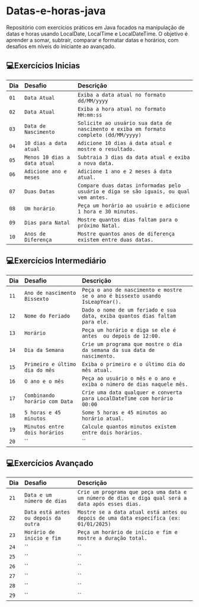 # Datas-e-horas-java
Repositório com exercícios práticos em Java focados na manipulação de datas e horas usando LocalDate, LocalTime e LocalDateTime. O objetivo é aprender a somar, subtrair, comparar e formatar datas e horários, com desafios em níveis do iniciante ao avançado.



## 💻Exercícios Inicias
| Dia | Desafio | Descrição |
| :---------------- | :--------- | :--------- |
| `01` | `Data Atual` | `Exiba a data atual no formato dd/MM/yyyy` |
| `02` | `Data Atual` | `Exiba a hora atual no formato HH:mm:ss` |
| `03` | `Data de Nascimento` | `Solicite ao usuário sua data de nascimento e exiba em formato completo (dd/MM/yyyy)` |
| `04` | `10 dias a data atual` | `Adicione 10 dias á data atual e mostre o resultado.` |
| `05` | `Menos 10 dias a data atual` | `Subtraia 3 dias da data atual e exiba a nova data.` |
| `06` | `Adicione ano e meses` | `Adicione 1 ano e 2 meses á data atual.` |
| `07` | `Duas Datas` | `Compare duas datas informadas pelo usuário e diga se são iguais, ou qual vem antes.` |
| `08` | `Um horário` | `Peça um horário ao usuário e adicione 1 hora e 30 minutos.` |
| `09` | `Dias para Natal` | `Mostre quantos dias faltam para o próximo Natal.` |
| `10` | `Anos de Diferença` | `Mostre quantos anos de diferença existem entre duas datas.` |



## 💻Exercícios Intermediário
| Dia | Desafio | Descrição |
| :---------------- | :--------- | :--------- |
| `11` | `Ano de nascimento Bissexto` | `Peça o ano de nascimento e mostre se o ano é bissexto usando IsLeapYear().` |
| `12` | `Nome do Feriado` | `Dado o nome de um feriado e sua data, exiba quantos dias faltam para ele.` |
| `13` | `Horário` | `Peça um horário e diga se ele é antes  ou depois de 12:00. ` |
| `14` | `Dia da Semana` | `Crie um programa que mostre o dia da semana da sua data de nascimento.` |
| `15` | `Primeiro e último dia do mês ` | `Exiba o primeiro e o último dia do mês atual.` |
| `16` | `O ano e o mês` | `Peça ao usuário o mês e o ano e exiba o número de dias naquele mês.` |
| `17` | `Combinando horário com Data` | `Crie uma data qualquer e converta para LocalDateTime com horário 00:00` |
| `18` | `5 horas e 45 minutos` | `Some 5 horas e 45 minutos ao horário atual.` |
| `19` | `Minutos entre dois horários` | `Calcule quantos minutos existem entre dois horários.` |
| `20` | `` | `` |



## 💻Exercícios Avançado
| Dia | Desafio | Descrição |
| :---------------- | :--------- | :--------- |
| `21` | `Data e um número de dias ` | `Crie um programa que peça uma data e um número de dias e diga qual será a data após esses dias.` |
| `22` | `Data está antes ou depois da outra` | `Mostre se a data atual está antes ou depois de uma data específica (ex: 01/01/2025)` |
| `23` | `Horário de início e fim` | `Peça um horário de início e fim e mostre a duração total.` |
| `24` | `` | `` |
| `25` | `` | `` |
| `26` | `` | `` |
| `27` | `` | `` |
| `28` | `` | `` |
| `29` | `` | `` |

